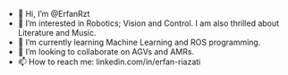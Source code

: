 - 👋 Hi, I’m @ErfanRzt
- 👀 I’m interested in Robotics; Vision and Control. I am also thrilled about Literature and Music.
- 🌱 I’m currently learning Machine Learning and ROS programming.
- 💞️ I’m looking to collaborate on AGVs and AMRs.
- 📫 How to reach me: linkedin.com/in/erfan-riazati

<!---
ErfanRzt/ErfanRzt is a ✨ special ✨ repository because its `README.md` (this file) appears on your GitHub profile.
You can click the Preview link to take a look at your changes.
--->
